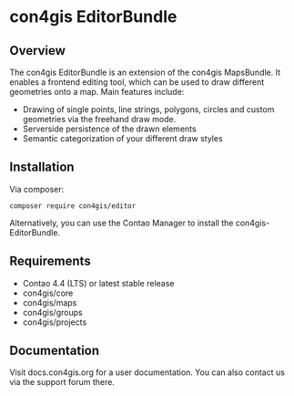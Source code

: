 # con4gis EditorBundle
## Overview
The con4gis EditorBundle is an extension of the con4gis MapsBundle.
It enables a frontend editing tool, which can be used to draw different geometries 
onto a map. Main features include:
* Drawing of single points, line strings, polygons, circles and custom geometries via the freehand draw mode.
* Serverside persistence of the drawn elements
* Semantic categorization of your different draw styles 
## Installation
Via composer:
```
composer require con4gis/editor
```
Alternatively, you can use the Contao Manager to install the con4gis-EditorBundle.
## Requirements
* Contao 4.4 (LTS) or latest stable release
* con4gis/core
* con4gis/maps
* con4gis/groups
* con4gis/projects


## Documentation
Visit docs.con4gis.org for a user documentation. You can also contact us via the support forum there.

